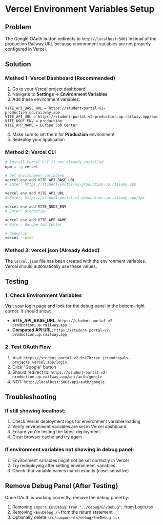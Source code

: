 # Vercel Environment Variables Setup

## Problem
The Google OAuth button redirects to `http://localhost:5001` instead of the production Railway URL because environment variables are not properly configured in Vercel.

## Solution

### Method 1: Vercel Dashboard (Recommended)

1. Go to your Vercel project dashboard
2. Navigate to **Settings** → **Environment Variables**
3. Add these environment variables:

```
VITE_API_BASE_URL = https://student-portal-v2-production.up.railway.app
VITE_API_URL = https://student-portal-v2-production.up.railway.app/api
VITE_NODE_ENV = production
VITE_APP_NAME = Europe Job Center
```

4. Make sure to set them for **Production** environment
5. Redeploy your application

### Method 2: Vercel CLI

```bash
# Install Vercel CLI if not already installed
npm i -g vercel

# Set environment variables
vercel env add VITE_API_BASE_URL
# Enter: https://student-portal-v2-production.up.railway.app

vercel env add VITE_API_URL  
# Enter: https://student-portal-v2-production.up.railway.app/api

vercel env add VITE_NODE_ENV
# Enter: production

vercel env add VITE_APP_NAME
# Enter: Europe Job Center

# Redeploy
vercel --prod
```

### Method 3: vercel.json (Already Added)

The `vercel.json` file has been created with the environment variables. Vercel should automatically use these values.

## Testing

### 1. Check Environment Variables
Visit your login page and look for the debug panel in the bottom-right corner. It should show:
- **VITE_API_BASE_URL**: `https://student-portal-v2-production.up.railway.app`
- **Computed API URL**: `https://student-portal-v2-production.up.railway.app`

### 2. Test OAuth Flow
1. Visit: `https://student-portal-v2-9ok7kztzx-jitendrapals-projects.vercel.app/login`
2. Click "Google" button
3. Should redirect to: `https://student-portal-v2-production.up.railway.app/api/auth/google`
4. NOT: `http://localhost:5001/api/auth/google`

## Troubleshooting

### If still showing localhost:
1. Check Vercel deployment logs for environment variable loading
2. Verify environment variables are set in Vercel dashboard
3. Ensure you're testing the latest deployment
4. Clear browser cache and try again

### If environment variables not showing in debug panel:
1. Environment variables might not be set correctly in Vercel
2. Try redeploying after setting environment variables
3. Check that variable names match exactly (case-sensitive)

## Remove Debug Panel (After Testing)

Once OAuth is working correctly, remove the debug panel by:
1. Removing `import EnvDebug from "../debug/EnvDebug";` from Login.tsx
2. Removing `<EnvDebug />` from the return statement
3. Optionally delete `src/components/debug/EnvDebug.tsx`
